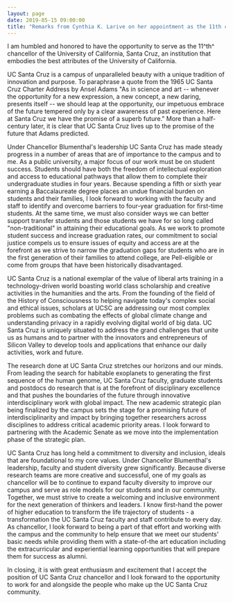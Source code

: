 ```yaml
---
layout: page
date: 2019-05-15 09:00:00
title: "Remarks from Cynthia K. Larive on her appointment as the 11th chancellor of UC Santa Cruz"
---
```


I am humbled and honored to have the opportunity to serve as the 11^th^ chancellor of the University of California, Santa Cruz, an institution that embodies the best attributes of the University of California.

UC Santa Cruz is a campus of unparalleled beauty with a unique tradition of innovation and purpose. To paraphrase a quote from the 1965 UC Santa Cruz Charter Address by Ansel Adams "As in science and art -- whenever the opportunity for a new expression, a new concept, a new daring, presents itself -- we should leap at the opportunity, our impetuous embrace of the future tempered only by a clear awareness of past experience. Here at Santa Cruz we have the promise of a superb future." More than a half-century later, it is clear that UC Santa Cruz lives up to the promise of the future that Adams predicted.

Under Chancellor Blumenthal's leadership UC Santa Cruz has made steady progress in a number of areas that are of importance to the campus and to me. As a public university, a major focus of our work must be on student success. Students should have both the freedom of intellectual exploration and access to educational pathways that allow them to complete their undergraduate studies in four years. Because spending a fifth or sixth year earning a Baccalaureate degree places an undue financial burden on students and their families, I look forward to working with the faculty and staff to identify and overcome barriers to four-year graduation for first-time students. At the same time, we must also consider ways we can better support transfer students and those students we have for so long called "non-traditional" in attaining their educational goals. As we work to promote student success and increase graduation rates, our commitment to social justice compels us to ensure issues of equity and access are at the forefront as we strive to narrow the graduation gaps for students who are in the first generation of their families to attend college, are Pell-eligible or come from groups that have been historically disadvantaged.

UC Santa Cruz is a national exemplar of the value of liberal arts training in a technology-driven world boasting world class scholarship and creative activities in the humanities and the arts. From the founding of the field of the History of Consciousness to helping navigate today's complex social and ethical issues, scholars at UCSC are addressing our most complex problems such as combating the effects of global climate change and understanding privacy in a rapidly evolving digital world of big data. UC Santa Cruz is uniquely situated to address the grand challenges that unite us as humans and to partner with the innovators and entrepreneurs of Silicon Valley to develop tools and applications that enhance our daily activities, work and future.

The research done at UC Santa Cruz stretches our horizons and our minds. From leading the search for habitable exoplanets to generating the first sequence of the human genome, UC Santa Cruz faculty, graduate students and postdocs do research that is at the forefront of disciplinary excellence and that pushes the boundaries of the future through innovative interdisciplinary work with global impact. The new academic strategic plan being finalized by the campus sets the stage for a promising future of interdisciplinarity and impact by bringing together researchers across disciplines to address critical academic priority areas. I look forward to partnering with the Academic Senate as we move into the implementation phase of the strategic plan.

UC Santa Cruz has long held a commitment to diversity and inclusion, ideals that are foundational to my core values. Under Chancellor Blumenthal's leadership, faculty and student diversity grew significantly. Because diverse research teams are more creative and successful, one of my goals as chancellor will be to continue to expand faculty diversity to improve our campus and serve as role models for our students and in our community. Together, we must strive to create a welcoming and inclusive environment for the next generation of thinkers and leaders. I know first-hand the power of higher education to transform the life trajectory of students - a transformation the UC Santa Cruz faculty and staff contribute to every day. As chancellor, I look forward to being a part of that effort and working with the campus and the community to help ensure that we meet our students' basic needs while providing them with a state-of-the art education including the extracurricular and experiential learning opportunities that will prepare them for success as alumni.

In closing, it is with great enthusiasm and excitement that I accept the position of UC Santa Cruz chancellor and I look forward to the opportunity to work for and alongside the people who make up the UC Santa Cruz community.
